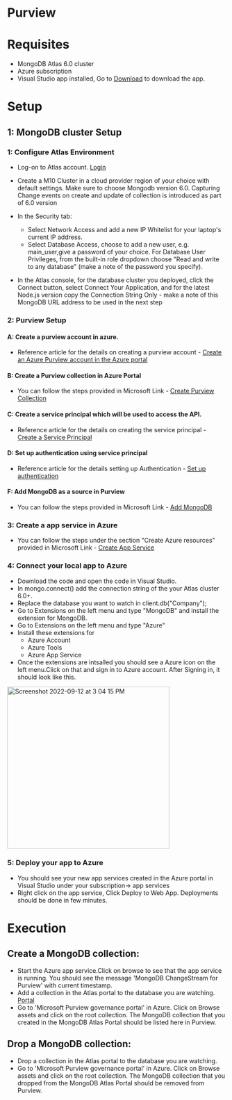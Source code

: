 # Purview

# Requisites
 - MongoDB Atlas 6.0 cluster
 - Azure subscription
 - Visual Studio app installed, Go to [Download](https://code.visualstudio.com/download) to download the app.
 
# Setup

## 1: MongoDB cluster Setup

### 1: Configure Atlas Environment

  - Log-on to Atlas account. [Login](https://account.mongodb.com/account/login)

  - Create a M10 Cluster in a cloud provider region of your choice with default settings. Make sure to choose Mongodb version 6.0. Capturing Change events on create and update of collection is introduced as part of 6.0 version
  - In the Security tab:
    - Select Network Access and add a new IP Whitelist for your laptop's current IP address.
    - Select Database Access, choose to add a new user, e.g. main_user,give a password of your choice. For Database User Privileges, from the built-in role dropdown choose "Read and write to any database" (make a note of the password you specify).
  - In the Atlas console, for the database cluster you deployed, click the Connect button, select Connect Your Application, and for the latest Node.js version copy the Connection String Only - make a note of this MongoDB URL address to be used in the next step

### 2: Purview Setup

  #### A: Create a purview account in azure. 

   - Reference article for the details on creating a purview account - [Create an Azure Purview account in the Azure portal](https://docs.microsoft.com/en-us/azure/purview/create-catalog-portal)

  #### B: Create a Purview collection in Azure Portal

   - You can follow the steps provided in Microsoft Link - [Create Purview Collection](https://docs.microsoft.com/en-us/azure/purview/quickstart-create-collection)
  
  #### C: Create a service principal which will be used to access the API.

   - Reference article for the details on creating the service principal - [Create a Service Principal](
https://docs.microsoft.com/en-us/azure/purview/tutorial-using-rest-apis#create-a-service-principal-application)

  #### D: Set up authentication using service principal

   - Reference article for the details setting up Authentication - [Set up authentication](https://docs.microsoft.com/en-us/azure/purview/tutorial-using-rest-apis#set-up-authentication-using-service-principal)

  #### F: Add MongoDB as a source in Purview

   - You can follow the steps provided in Microsoft Link - [Add MongoDB](https://docs.microsoft.com/en-us/azure/purview/register-scan-mongodb)

### 3: Create a app service in Azure

  - You can follow the steps under the section "Create Azure resources" provided in Microsoft Link - [Create App Service](https://docs.microsoft.com/en-us/azure/app-service/quickstart-nodejs?tabs=linux&pivots=development-environment-azure-portal#create-azure-resources)

### 4: Connect your local app to Azure

  - Download the code and open the code in Visual Studio.
  - In mongo.connect() add the connection string of the your Atlas cluster 6.0+.
  - Replace the database you want to watch in client.db("Company"); 
  -  Go to Extensions on the left menu and type "MongoDB" and install the extension for MongoDB.
  - Go to Extensions on the left menu and type "Azure"
  - Install these extensions for 
    - Azure Account
    - Azure Tools
    - Azure App Service
  - Once the extensions are intsalled you should see a Azure icon on the left menu.Click on that and sign in to Azure account. After Signing in, it should look like this.
   <img width="373" alt="Screenshot 2022-09-12 at 3 04 15 PM" src="https://user-images.githubusercontent.com/101181433/189621346-c3d9fef8-7fb4-4235-a5da-6e39bf2624a6.png">

### 5: Deploy your app to Azure
  - You should see your new app services created in the Azure portal in Visual Studio under your subscription-> app services
  - Right click on the app service, Click Deploy to Web App. Deployments should be done in few minutes.

    
# Execution

## Create a MongoDB collection:

  - Start the Azure app service.Click on browse to see that the app service is running. You should see the message 'MongoDB ChangeStream for Purview' with current timestamp.
  - Add a collection in the Atlas portal to the database you are watching. [Portal](https://account.mongodb.com/account/login)
  - Go to 'Microsoft Purview governance portal' in Azure. Click on Browse assets and click on the root collection. The MongoDB collection that you created in the MongoDB Atlas Portal should be listed here in Purview.

## Drop a MongoDB collection:

  -  Drop a collection in the Atlas portal to the database you are watching.
  - Go to  'Microsoft Purview governance portal' in Azure. Click on Browse assets and click on the root collection. The MongoDB collection that you dropped from the MongoDB Atlas Portal should be removed from Purview.
 
    
    
    
  


  

  
